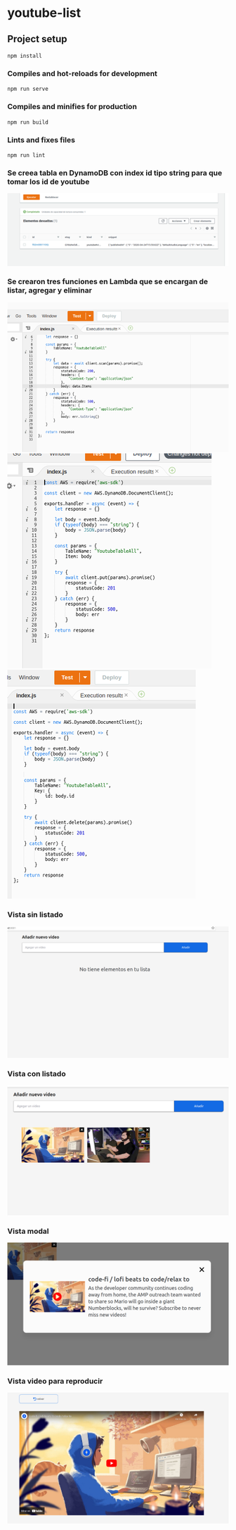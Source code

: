 # youtube-list

## Project setup
```
npm install
```

### Compiles and hot-reloads for development
```
npm run serve
```

### Compiles and minifies for production
```
npm run build
```

### Lints and fixes files
```
npm run lint
```

### Se creea tabla en DynamoDB con index id tipo string para que tomar los id de youtube
![My Image](./src/assets/screenDocument/dyno.png)

### Se crearon tres funciones en Lambda que se encargan de listar, agregar y eliminar
![My Image](./src/assets/screenDocument/listFunction.png)
![My Image](./src/assets/screenDocument/addFunction.png)
![My Image](./src/assets/screenDocument/deleteFunction.png)

### Vista sin listado
![My Image](./src/assets/screenDocument/listEmty.png)

### Vista con listado
![My Image](./src/assets/screenDocument/list.png)

### Vista modal
![My Image](./src/assets/screenDocument/modal.png)

### Vista video para reproducir
![My Image](./src/assets/screenDocument/video.png)


